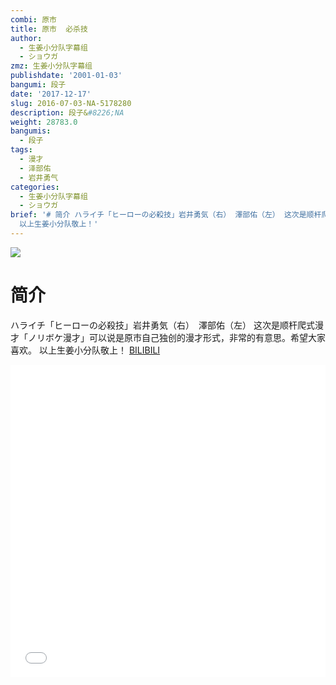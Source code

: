 ```yaml
---
combi: 原市
title: 原市  必杀技
author:
  - 生姜小分队字幕组
  - ショウガ
zmz: 生姜小分队字幕组
publishdate: '2001-01-03'
bangumi: 段子
date: '2017-12-17'
slug: 2016-07-03-NA-5178280
description: 段子&#8226;NA
weight: 28783.0
bangumis:
  - 段子
tags:
  - 漫才
  - 泽部佑
  - 岩井勇气
categories:
  - 生姜小分队字幕组
  - ショウガ
brief: '# 简介 ハライチ「ヒーローの必殺技」岩井勇気（右） 澤部佑（左） 这次是顺杆爬式漫才「ノリボケ漫才」可以说是原市自己独创的漫才形式，非常的有意思。希望大家喜欢。
  以上生姜小分队敬上！'
---
```

![](https://i.imgur.com/a9czGCV.png)
# 简介  
ハライチ「ヒーローの必殺技」岩井勇気（右）　澤部佑（左）
这次是顺杆爬式漫才「ノリボケ漫才」可以说是原市自己独创的漫才形式，非常的有意思。希望大家喜欢。
以上生姜小分队敬上！ 
  [BILIBILI](https://www.bilibili.com/video/av5178280/)

<div class="vcontainer">  <iframe class="video" src="//www.bilibili.com/blackboard/player.html?aid=5178280" width="100%" height="500" frameborder="0" allowfullscreen="allowfullscreen"></iframe></div>
